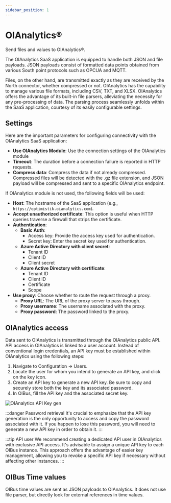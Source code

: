 ```yaml
---
sidebar_position: 1
---
```


# OIAnalytics®

Send files and values to OIAnalytics®.

The OIAnalytics SaaS application is equipped to handle both JSON and file payloads. JSON payloads consist of formatted
data points obtained from various South point protocols such as OPCUA and MQTT.

Files, on the other hand, are transmitted exactly as they are received by the North connector, whether compressed or
not.
OIAnalytics has the capability to manage various file formats, including CSV, TXT, and XLSX. OIAnalytics offers the
advantage
of its built-in file parsers, alleviating the necessity for any pre-processing of data. The parsing process seamlessly
unfolds within the SaaS application, courtesy of its easily configurable settings.

## Settings

Here are the important parameters for configuring connectivity with the OIAnalytics SaaS application:

- **Use OIAnalytics Module**: Use the connection settings of the OIAnalytics module
- **Timeout**: The duration before a connection failure is reported in HTTP requests.
- **Compress data**: Compress the data if not already compressed. Compressed files will be detected with the .gz file
  extension,
  and JSON payload will be compressed and sent to a specific OIAnalytics endpoint.

If OIAnalytics module is not used, the following fields will be used:

- **Host**: The hostname of the SaaS application (e.g., `https://optimistik.oianalytics.com`).
- **Accept unauthorized certificate**: This option is useful when HTTP queries traverse a firewall that strips the
  certificate.
- **Authentication**:
    - **Basic Auth**:
        - Access key: Provide the access key used for authentication.
        - Secret key: Enter the secret key used for authentication.
    - **Azure Active Directory with client secret**:
        - Tenant ID
        - Client ID
        - Client secret
    - **Azure Active Directory with certificate**:
        - Tenant ID
        - Client ID
        - Certificate
        - Scope
- **Use proxy**: Choose whether to route the request through a proxy.
    - **Proxy URL**: The URL of the proxy server to pass through.
    - **Proxy username**: The username associated with the proxy.
    - **Proxy password**: The password linked to the proxy.

## OIAnalytics access

Data sent to OIAnalytics is transmitted through the OIAnalytics public API. API access in OIAnalytics is linked to a
user
account. Instead of conventional login credentials, an API key must be established within OIAnalytics using the
following
steps:

1. Navigate to Configuration -> Users.
2. Locate the user for whom you intend to generate an API key, and click on the key icon.
3. Create an API key to generate a new API key. Be sure to copy and securely store both the key and its associated
   password.
4. In OIBus, fill the API key and the associated secret key.

![OIAnalytics API Key gen](@site/static/img/guide/north/oianalytics/oia-api-key-gen.png)

:::danger Password retrieval
It's crucial to emphasize that the API key generation is the only opportunity to access and copy the password associated
with it. If you happen to lose this password, you will need to generate a new API key in order to obtain it.
:::

:::tip API user
We recommend creating a dedicated API user in OIAnalytics with exclusive API access. It's advisable to assign a unique
API key to each OIBus instance. This approach offers the advantage of easier key management, allowing you to revoke a
specific API key if necessary without affecting other instances.
:::

## OIBus Time values

OIBus time values are sent as JSON payloads to OIAnalytics. It does not use file parser, but directly look for external
references in time values. 
